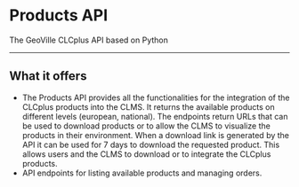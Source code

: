 # Products API

The GeoVille CLCplus API based on Python

---

## What it offers

* The Products API provides all the functionalities for the integration of the CLCplus products into the CLMS. It returns the available products on different levels (european, national). The endpoints return URLs that can be used to download products or to allow the CLMS to visualize the products in their environment. When a download link is generated by the API it can be used for 7 days to download the requested product. This allows users and the CLMS to download or to integrate the CLCplus products.
* API endpoints for listing available products and managing orders.
